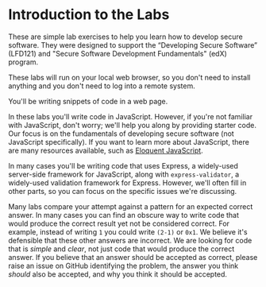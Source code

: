 # Introduction to the Labs

These are simple lab exercises
to help you learn how to develop secure software.
They were designed to support the
“Developing Secure Software” (LFD121) and
"Secure Software Development Fundamentals" (edX) program.

These labs will run on your local web browser,
so you don't need to install anything
and you don't need to log into a remote system.

You'll be writing snippets of code in a web page.

In these labs you'll write code in JavaScript.
However, if you're not familiar with JavaScript, don't worry;
we'll help you along by providing starter code.
Our focus is on the fundamentals of developing secure software
(not JavaScript specifically).
If you want to learn more about JavaScript, there are many resources available,
such as [Eloquent JavaScript](https://eloquentjavascript.net).

In many cases you'll be writing code that uses Express,
a widely-used server-side framework for JavaScript, along with
`express-validator`, a widely-used validation framework for Express.
However, we'll often fill in other parts, so you can focus on the
specific issues we're discussing.

Many labs compare your attempt against a pattern for an expected
correct answer. In many cases you can find an obscure way to write
code that would produce the correct result yet not be considered correct.
For example, instead of writing `1` you could write `(2-1)` or
`0x1`. We believe it's defensible that these other answers are incorrect.
We are looking for code that is *simple* and *clear*, not just
code that would produce the correct answer.
If you believe that an answer should be accepted as correct, please
raise an issue on GitHub identifying the problem, the answer you
think *should* also be accepted, and why you think it should be accepted.
